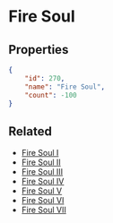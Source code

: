 # Fire Soul

<no description available>

## Properties

```json
{
    "id": 270,
    "name": "Fire Soul",
    "count": -100
}
```

## Related

- [Fire Soul I](../items/7203-fire-soul-i.md)
- [Fire Soul II](../items/7204-fire-soul-ii.md)
- [Fire Soul III](../items/7205-fire-soul-iii.md)
- [Fire Soul IV](../items/7206-fire-soul-iv.md)
- [Fire Soul V](../items/7207-fire-soul-v.md)
- [Fire Soul VI](../items/7208-fire-soul-vi.md)
- [Fire Soul VII](../items/7209-fire-soul-vii.md)

